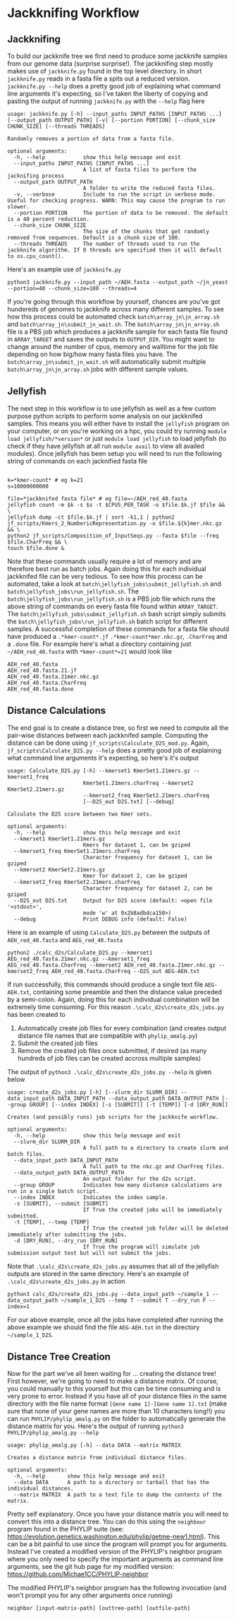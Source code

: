 # Jackknifing Workflow

## Jackknifing

To build our jackknife tree we first need to produce some jackknife samples from our genome data (surprise surprise!). The jackknifing step mostly makes use of `jackknife.py` found in the top level directory. In short `jackknife.py` reads in a fasta file a spits out a reduced version. `jackknife.py --help` does a pretty good job of explaining what command line arguments it's expecting, so I've taken the liberty of copying and pasting the output of running `jackknife.py` with the `--help` flag here
```
usage: jackknife.py [-h] --input_paths INPUT_PATHS [INPUT_PATHS ...] [--output_path OUTPUT_PATH] [-v] [--portion PORTION] [--chunk_size CHUNK_SIZE] [--threads THREADS]

Randomly removes a portion of data from a fasta file.

optional arguments:
  -h, --help            show this help message and exit
  --input_paths INPUT_PATHS [INPUT_PATHS ...]
                        A list of fasta files to perform the jacknifing process
  --output_path OUTPUT_PATH
                        A folder to write the reduced fasta files.
  -v, --verbose         Include to run the script in verbose mode. Useful for checking progress. WARN: This may cause the program to run slower.
  --portion PORTION     The portion of data to be removed. The default is a 40 percent reduction.
  --chunk_size CHUNK_SIZE
                        The size of the chunks that get randomly removed from sequences. Default is a chunk size of 100.
  --threads THREADS     The number of threads used to run the jackknife algorithm. If 0 threads are specified then it will default to os.cpu_count().
```
Here's an example use of `jackknife.py`
```
python3 jackknife.py --input_path ~/AEH.fasta --output_path ~/jn_yeast --portion=40 --chunk_size=100 --threads=4
```
If you're going through this workflow by yourself, chances are you've got hundereds of genomes to jackknife across many different samples. To see how this process could be automated check `batch\array_jn\jn_array.sh` and `batch\array_jn\submit_jn_wait.sh`. The `batch\array_jn\jn_array.sh` file is a PBS job which produces a jackknife sample for each fasta file found in `ARRAY_TARGET` and saves the outputs to `OUTPUT_DIR`. You might want to change around the number of cpus, memory and walltime for the job file depending on how big/how many fasta files you have. The `batch\array_jn\submit_jn_wait.sh` will automatically submit multiple `batch\array_jn\jn_array.sh` jobs with different sample values.

## Jellyfish

The next step in this workflow is to use jellyfish as well as a few custom purpose python scripts to perform some analysis on our jackknifed samples. This means you will either have to install the `jellyfish` program on your computer, or on you're working on a hpc, you could try running `module load jellyfish/*version*` or just `module load jellyfish` to load jellyfish (to check if they have jellyfish at all run `module avail` to view all availed modules). Once jellyfish has been setup you will need to run the following string of commands on each jacknified fasta file
```

k=*kmer-count* # eg k=21
s=10000000000

file=*jackknifed fasta file* # eg file=~/AEH_red_40.fasta
jellyfish count -m $k -s $s -t $CPUS_PER_TASK -o $file.$k.jf $file && \
jellyfish dump -ct $file.$k.jf | sort -k1,1 | python2 jf_scripts/Kmers_2_NumbericRepresentation.py -o $file.${k}mer.nkc.gz && \
python2 jf_scripts/Composition_of_InputSeqs.py --fasta $file --freq $file.CharFreq && \
touch $file.done &
```
Note that these commands usually require a lot of memory and are therefore best run as batch jobs. Again doing this for each individual jackknifed file can be very tedious. To see how this process can be automated, take a look at `batch\jellyfish_jobs\submit_jellyfish.sh` and `batch\jellyfish_jobs\run_jellyfish.sh`. The `batch\jellyfish_jobs\run_jellyfish.sh` is a PBS job file which runs the above string of commands on every fasta file found within `ARRAY_TARGET`. The `batch\jellyfish_jobs\submit_jellyfish.sh` bash script simply submits the `batch\jellyfish_jobs\run_jellyfish.sh` batch script for different samples. A successful completion of these commands for a fasta file should have produced a `.*kmer-count*.jf` `.*kmer-count*mer.nkc.gz`, `.CharFreq` and a `.done` file. For example here's what a directory containing just `~/AEH_red_40.fasta` with `*kmer-count*=21` would look like
```
AEH_red_40.fasta               
AEH_red_40.fasta.21.jf         
AEH_red_40.fasta.21mer.nkc.gz  
AEH_red_40.fasta.CharFreq      
AEH_red_40.fasta.done
```

## Distance Calculations

The end goal is to create a distance tree, so first we need to compute all the pair-wise distances between each jackknifed sample. Computing the distance can be done using `jf_scripts\Calculate_D2S_mod.py`. Again, `jf_scripts\Calculate_D2S.py --help` does a pretty good job of explaining what command line arguments it's expecting, so here's it's output
```
usage: Calculate_D2S.py [-h] --kmerset1 KmerSet1.21mers.gz --kmerset1_freq
                        KmerSet1.21mers.charFreq --kmerset2 KmerSet2.21mers.gz
                        --kmerset2_freq KmerSet2.21mers.charFreq
                        [--D2S_out D2S.txt] [--debug]

Calculate the D2S score between two Kmer sets.

optional arguments:
  -h, --help            show this help message and exit
  --kmerset1 KmerSet1.21mers.gz
                        Kmers for dataset 1, can be gziped
  --kmerset1_freq KmerSet1.21mers.charFreq
                        Character frequency for dataset 1, can be gziped
  --kmerset2 KmerSet2.21mers.gz
                        Kmer for dataset 2, can be gziped
  --kmerset2_freq KmerSet2.21mers.charFreq
                        Character frequency for dataset 2, can be gziped
  --D2S_out D2S.txt     Output for D2S score (default: <open file '<stdout>',
                        mode 'w' at 0x2b8adbdca150>)
  --debug               Print DEBUG info (default: False)
```
Here is an example of using `Calculate_D2S.py` between the outputs of `AEH_red_40.fasta` and `AEG_red_40.fasta`
```
python2 ./calc_d2s/Calculate_D2S.py --kmerset1 AEG_red_40.fasta.21mer.nkc.gz --kmerset1_freq AEG_red_40.fasta.CharFreq --kmerset2 AEH_red_40.fasta.21mer.nkc.gz --kmerset2_freq AEH_red_40.fasta.CharFreq --D2S_out AEG-AEH.txt
```
If run successfully, this  commands should produce a single text file `AEG-AEH.txt`, containing some preamble and then the distance value preceded by a semi-colon. Again, doing this for each individual combination will be extremely time consuming. For this reason `.\calc_d2s\create_d2s_jobs.py` has been created to

1. Automatically create job files for every combination (and creates output distance file names that are compatible with `phylip_amalg.py`)
2. Submit the created job files
3. Remove the created job files once submitted, if desired (as many hundreds of job files can be created accross multiple samples)

The output of `python3 .\calc_d2s\create_d2s_jobs.py --help` is given below
```
usage: create_d2s_jobs.py [-h] [--slurm_dir SLURM_DIR] --data_input_path DATA_INPUT_PATH --data_output_path DATA_OUTPUT_PATH [--group GROUP] [--index INDEX] [-s [SUBMIT]] [-t [TEMP]] [-d [DRY_RUN]]

Creates (and possibly runs) job scripts for the jackknife workflow.

optional arguments:
  -h, --help            show this help message and exit
  --slurm_dir SLURM_DIR
                        A full path to a directory to create slurm and batch files.
  --data_input_path DATA_INPUT_PATH
                        A full path to the nkc.gz and CharFreq files.
  --data_output_path DATA_OUTPUT_PATH
                        An output folder for the d2s script.
  --group GROUP         Indicates how many distance calculations are run in a single batch script.
  --index INDEX         Indicates the index sample.
  -s [SUBMIT], --submit [SUBMIT]
                        If True the created jobs will be immediately submitted.
  -t [TEMP], --temp [TEMP]
                        If True the created job folder will be deleted immediately after submitting the jobs.
  -d [DRY_RUN], --dry_run [DRY_RUN]
                        If True the program will simulate job submission output text but will not submit the jobs.
```
Note that `.\calc_d2s\create_d2s_jobs.py` assumes that all of the jellyfish outputs are stored in the same directory. Here's an example of `.\calc_d2s\create_d2s_jobs.py` in action
```
python3 calc_d2s/create_d2s_jobs.py --data_input_path ~/sample_1 --data_output_path ~/sample_1_D2S --temp T --submit T --dry_run F --index=1
```
For our above example, once all the jobs have completed after running the above example we should find the file `AEG-AEH.txt` in the directory `~/sample_1_D2S`.

## Distance Tree Creation

Now for the part we've all been waiting for ... creating the distance tree! First however, we're going to need to make a distance matrix. Of course, you could manually to this yourself but this can be time consuming and is very prone to error. Instead if you have all of your distance files in the same directory with the file name format `[Gene name 1]-[Gene name 1].txt` (make sure that none of your gene names are more than 10 characters long!!) you can run `PHYLIP/phylip_amalg.py` on the folder to automatically generate the distance matrix for you. Here's the output of running `python3 PHYLIP/phylip_amalg.py --help`
```
usage: phylip_amalg.py [-h] --data DATA --matrix MATRIX

Creates a distance matrix from individual distance files.

optional arguments:
  -h, --help       show this help message and exit
  --data DATA      A path to a directory or tarball that has the individual distances.
  --matrix MATRIX  A path to a text file to dump the contents of the matrix.
```
Pretty self explanatory. Once you have your distance matrix you will need to convert this into a distance tree. You can do this using the `neighbour` program found in the PHYLIP suite (see: https://evolution.genetics.washington.edu/phylip/getme-new1.html). This can be a bit painful to use since the program will prompt you for arguments. Instead I've created a modified version of the PHYLIP's neighbor program where you only need to specify the important arguments as command line arguments, see the git hub page for my modified version: https://github.com/Michae1CC/PHYLIP-neighbor

The modified PHYLIP's neighbor program has the following invocation (and won't prompt you for any other arguments once running)
```
neighbor [input-matrix-path] [outtree-path] [outfile-path]
```
